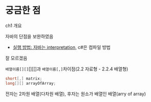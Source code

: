 # 궁금한 점



ch1 개요

자바의 단점을 보완하였음

- <u>실행 방법: 자바는 interpretation,</u> c#은 컴파일 방법

잘 모르겠음



`배열이름[][]`[][[]과 `배열이름[,]`차이점(2.2 자료형 - 2.2.4 배열형)

```c#
short[,] matrix;
long[][] arrayOfArray;
```

전자는 2차원 배열(다차원 배열), 후자는 원소가 배열인 배열(arry of array)

